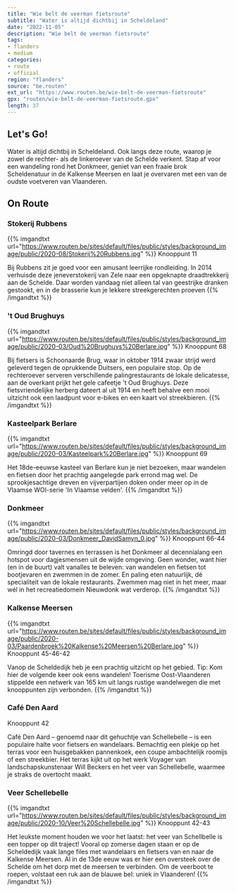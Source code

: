 ```yaml
---
title: "Wie belt de veerman fietsroute"
subtitle: "Water is altijd dichtbij in Scheldeland"
date: "2022-11-05"
description: "Wie belt de veerman fietsroute"
tags:
- flanders
- medium
categories:
- route
- official
region: "flanders"
source: "be.routen"
ext_url: "https://www.routen.be/wie-belt-de-veerman-fietsroute"
gpx: "routen/wie-belt-de-veerman-fietsroute.gpx"
length: 37
---
```


## Let's Go!

Water is altijd dichtbij in Scheldeland. Ook langs deze route, waarop je zowel de rechter- als de linkeroever van de Schelde verkent. Stap af voor een wandeling rond het Donkmeer, geniet van een fraaie brok Scheldenatuur in de Kalkense Meersen en laat je overvaren met een van de oudste voetveren van Vlaanderen.

## On Route

### Stokerij Rubbens

{{% imgandtxt url="https://www.routen.be/sites/default/files/public/styles/background_image/public/2020-08/Stokerij%20Rubbens.jpg" %}}
Knooppunt 11

Bij Rubbens zit je goed voor een amusant leerrijke rondleiding. In 2014 verhuisde deze jeneverstokerij van Zele naar een opgeknapte draadtrekkerij aan de Schelde. Daar worden vandaag niet alleen tal van geestrijke dranken gestookt, en in de brasserie kun je lekkere streekgerechten proeven
{{% /imgandtxt %}}

### 't Oud Brughuys

{{% imgandtxt url="https://www.routen.be/sites/default/files/public/styles/background_image/public/2020-03/Oud%20Brughuys%20Berlare.jpg" %}}
Knooppunt 68

Bij fietsers is Schoonaarde Brug, waar in oktober 1914 zwaar strijd werd geleverd tegen de oprukkende Duitsers, een populaire stop. Op de rechteroever serveren verschillende palingrestaurants dé lokale delicatesse, aan de overkant prijkt het gele cafeetje 't Oud Brughuys. Deze fietsvriendelijke herberg dateert al uit 1914 en heeft behalve een mooi uitzicht ook een laadpunt voor e-bikes en een kaart vol streekbieren.
{{% /imgandtxt %}}

### Kasteelpark Berlare

{{% imgandtxt url="https://www.routen.be/sites/default/files/public/styles/background_image/public/2020-03/Kasteelpark%20Berlare.jpg" %}}
Knooppunt 69

Het 18de-eeuwse kasteel van Berlare kun je niet bezoeken, maar wandelen en fietsen door het prachtig aangelegde park errond mag wel. De sprookjesachtige dreven en vijverpartijen doken onder meer op in de Vlaamse WOI-serie 'In Vlaamse velden'.
{{% /imgandtxt %}}

### Donkmeer

{{% imgandtxt url="https://www.routen.be/sites/default/files/public/styles/background_image/public/2020-03/Donkmeer_DavidSamyn_0.jpg" %}}
Knooppunt 66-44

Omringd door tavernes en terrassen is het Donkmeer al decennialang een hotspot voor dagjesmensen uit de wijde omgeving. Geen wonder, want hier (en in de buurt) valt vanalles te beleven: van wandelen en fietsen tot bootjevaren en zwemmen in de zomer. En paling eten natuurlijk, dé specialiteit van de lokale restaurants. Zwemmen mag niet in het meer, maar wél in het recreatiedomein Nieuwdonk wat verderop.
{{% /imgandtxt %}}

### Kalkense Meersen

{{% imgandtxt url="https://www.routen.be/sites/default/files/public/styles/background_image/public/2020-03/Paardenbroek%20Kalkense%20Meersen%20Berlare.jpg" %}}
Knooppunt 45-46-42

Vanop de Scheldedijk heb je een prachtig uitzicht op het gebied. Tip: Kom hier de volgende keer ook eens wandelen! Toerisme Oost-Vlaanderen stippelde een netwerk van 165 km uit langs rustige wandelwegen die met knooppunten zijn verbonden.
{{% /imgandtxt %}}

### Café Den Aard

Knooppunt 42

Café Den Aard – genoemd naar dit gehuchtje van Schellebelle – is een populaire halte voor fietsers en wandelaars. Bemachtig een plekje op het terras voor een huisgebakken pannenkoek, een coupe ambachtelijk roomijs of een streekbier. Het terras kijkt uit op het werk Voyager van landschapskunstenaar Will Beckers en het veer van Schellebelle, waarmee je straks de overtocht maakt.

### Veer Schellebelle

{{% imgandtxt url="https://www.routen.be/sites/default/files/public/styles/background_image/public/2020-10/Veer%20Schellebelle.jpg" %}}
Knooppunt 42-43

Het leukste moment houden we voor het laatst: het veer van Schellbelle is een topper op dit traject! Vooral op zomerse dagen staan er op de Scheldedijk vaak lange files met wandelaars en fietsers van en naar de Kalkense Meersen. Al in de 13de eeuw was er hier een oversteek over de Schelde om het dorp met de meersen te verbinden. Om de veerboot te roepen, volstaat een ruk aan de blauwe bel: uniek in Vlaanderen!
{{% /imgandtxt %}}


